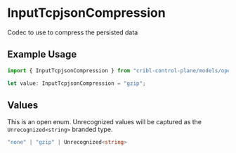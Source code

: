 # InputTcpjsonCompression

Codec to use to compress the persisted data

## Example Usage

```typescript
import { InputTcpjsonCompression } from "cribl-control-plane/models/operations";

let value: InputTcpjsonCompression = "gzip";
```

## Values

This is an open enum. Unrecognized values will be captured as the `Unrecognized<string>` branded type.

```typescript
"none" | "gzip" | Unrecognized<string>
```